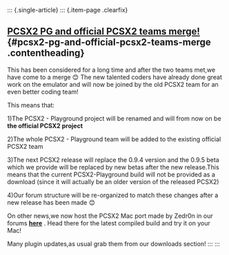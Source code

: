 ::: {.single-article}
::: {.item-page .clearfix}
## [PCSX2 PG and official PCSX2 teams merge!](/122-pcsx2-pg-and-official-pcsx2-teams-merge.html) {#pcsx2-pg-and-official-pcsx2-teams-merge .contentheading}

This has been considered for a long time and after the two teams met,we
have come to a merge
😊 The new talented coders have already done great
work on the emulator and will now be joined by the old PCSX2 team for an
even better coding team!

This means that:

1)The PCSX2 - Playground project will be renamed and will from now on be
**the official PCSX2 project**

2)The whole PCSX2 - Playground team will be added to the existing
official PCSX2 team

3)The next PCSX2 release will replace the 0.9.4 version and the 0.9.5
beta which we provide will be replaced by new betas after the new
release.This means that the current PCSX2-Playground build will not be
provided as a download (since it will actually be an older version of
the released PCSX2)

4)Our forum structure will be re-organized to match these changes after
a new release has been made
😊

On other news,we now host the PCSX2 Mac port made by Zedr0n in our
forums **[here](http://forums.pcsx2.net/forum-61.html)** . Head there
for the latest compiled build and try it on your Mac!

Many plugin updates,as usual grab them from our downloads section!
:::
:::
